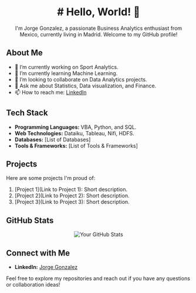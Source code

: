<h1 align="center"># Hello, World! 👋</h1>

<p align="center">I'm Jorge Gonzalez, a passionate Business Analytics enthusiast from Mexico, currently living in Madrid. Welcome to my GitHub profile!</p>

## About Me

- 🔭 I’m currently working on Sport Analytics.
- 🌱 I’m currently learning Machine Learning.
- 👯 I’m looking to collaborate on Data Analytics projects.
- 💬 Ask me about Statistics, Data visualization, and Finance.
- 📫 How to reach me: [LinkedIn](https://www.linkedin.com/in/jorge-gonzz/)

## Tech Stack

- **Programming Languages:** VBA, Python, and SQL.
- **Web Technologies:** Dataiku, Tableau, Nifi, HDFS.
- **Databases:** [List of Databases]
- **Tools & Frameworks:** [List of Tools & Frameworks]

## Projects

Here are some projects I'm proud of:

1. [Project 1](Link to Project 1): Short description.
2. [Project 2](Link to Project 2): Short description.
3. [Project 3](Link to Project 3): Short description.

## GitHub Stats

<p align="center">
  <img src="https://github-readme-stats.vercel.app/api?username=yourusername&show_icons=true&theme=radical" alt="Your GitHub Stats">
</p>

## Connect with Me

- **LinkedIn:** [Jorge Gonzalez](https://www.linkedin.com/in/jorge-gonzz/)

Feel free to explore my repositories and reach out if you have any questions or collaboration ideas!
